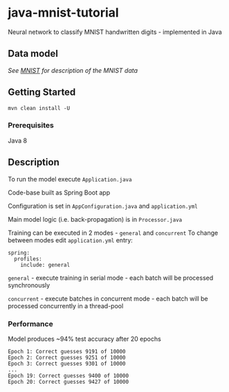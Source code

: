 # java-mnist-tutorial

Neural network to classify MNIST handwritten digits - implemented in Java

## Data model

*See [MNIST](http://yann.lecun.com/exdb/mnist/) for description of the MNIST data*

## Getting Started

```
mvn clean install -U
```

### Prerequisites

Java 8

## Description

To run the model execute `Application.java`

Code-base built as Spring Boot app

Configuration is set in `AppConfiguration.java` and `application.yml`

Main model logic (i.e. back-propagation) is in `Processor.java`

Training can be executed in 2 modes - `general` and `concurrent`
To change between modes edit `application.yml` entry:
```
spring:
  profiles:
    include: general
```
`general` - execute training in serial mode - each batch will be processed synchronously

`concurrent` - execute batches in concurrent mode - each batch will be processed concurrently in a thread-pool

### Performance

Model produces ~94% test accuracy after 20 epochs
```
Epoch 1: Correct guesses 9191 of 10000
Epoch 2: Correct guesses 9251 of 10000
Epoch 3: Correct guesses 9301 of 10000
...
Epoch 19: Correct guesses 9400 of 10000
Epoch 20: Correct guesses 9427 of 10000
```